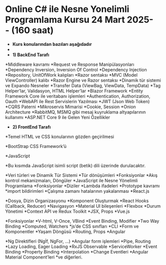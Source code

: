 # Online C# ile Nesne Yonelimli Programlama Kursu 24 Mart 2025- <br> -  (160 saat)

* __Kurs konularından bazıları aşağıdadır__
* 
* __1) BackEnd Tarafı__

*Middleware kavramı
*Request ve Response Manipülasyonları
*Dependency Inversion, Inversion Of Control
*Dependency Injection
*Repository, UnitOfWork kalıpları
*Razor sentaksı
*MVC (Model ViewController) kalıbı
*Razor Engine ve Razor sentaksı
*Dinamik tür sistemi ve Expando Nesneler
*Transfer Data (ViewBag, ViewData, TempData)
*Tag Helper’lar, Validasyon, HTML Helper’lar
*Blazor Framework
*Entity Framework Core ile veritabanı işlemleri
*Authentication, Authorization, Oauth
*WebAPI ile Rest Servislerin Yazılması
*JWT (Json Web Token)
*CQRS Paterni
*Mikroservis Mimarisi
*Cookie, Session
*Onion Architecture
*RabbitMQ, MSMQ gibi mesaj kuyruklama altyapılarının kullanımı
*ASP.NET Core 9 ile Gelen Yeni Özellikler

* __2) FrontEnd Tarafı__

*Temel HTML ve CSS konularının gözden geçirilmesi

*BootStrap CSS Framework’ü

*JavaScript

*Bu kısımda JavaScript isimli script (betik) dili üzerinde durulacaktır.

*Veri türleri ve Dinamik Tür Sistemi
*Tür dönüşümleri
*Fonksiyonlar
*Akış kontrol mekanizmaları, Döngüler
*JavaScript ile Nesne Yönelimli Programlama
*Fonksiyonlar
*Diziler
*Lambda ifadeleri
*Prototype kavramı
*import bildirimleri
*Çalışma zamanı hatalarının yakalanması
*React.js

*Dosya, Dizin Organizasyonu
*Komponent Oluşturmak
*React Hooks (Callback, Reducer)
*Navigasyon
*Material UI bileşenleri
*Flexbox
*Durum Yönetimi
*Context API ve Redux Toolkit
*JSX, Props
*Vue.js

*Fonksiyonlar
*V-html, V-Once, VBind
*Event Binding, Modifier
*Two Way Binding
*Computed, Watchers
*js’de CSS sınıfları
*CLI
*Form ve Komponentler
*Yaşam Döngüsü
*Routing, Props
*Angular

*Ng Direktifleri (Ngİf, NgFor, …)
*Angular form işlemleri
*Pipe, Routing
*Lazy Loading, Eager Loading
*RxJS Observable
*ServiceWorker
*Event Binding
*Property Binding
*Interpolation
*Change Eventleri
*Angular Material Component’leri
*ve diğerleri.
